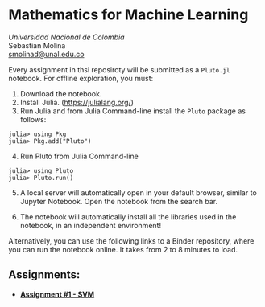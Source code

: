 # Mathematics for Machine Learning
*Universidad Nacional de Colombia*\
Sebastian Molina  \
[smolinad@unal.edu.co](mailto:smolinad@unal.edu.co)

Every assignment in thsi reposiroty will be submitted as a `Pluto.jl` notebook. For offline exploration, you must:
1) Download the notebook.
2) Install Julia. (https://julialang.org/)
3) Run Julia and from Julia Command-line install the `Pluto` package as follows:
```
julia> using Pkg
julia> Pkg.add("Pluto")
```
4) Run Pluto from Julia Command-line
```
julia> using Pluto
julia> Pluto.run()
```
5) A local server will automatically open in your default browser, similar to Jupyter Notebook. Open the notebook from the search bar.

6) The notebook will automatically install all the libraries used in the notebook, in an independent environment!

Alternatively, you can use the following links to a Binder repository, where you can run the notebook online. It takes from 2 to 8 minutes to load.

## Assignments:
- [**Assignment #1 - SVM**](https://binder.plutojl.org/v0.19.12/open?url=https%253A%252F%252Fraw.githubusercontent.com%252Fsmolinad%252FMachine-Learning%252Fmain%252FAssignment%2525201%252Fassignment1.jl)
